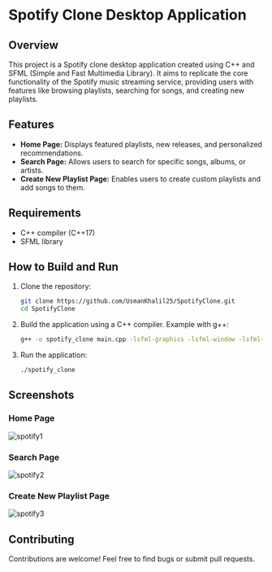 # Spotify Clone Desktop Application

## Overview
This project is a Spotify clone desktop application created using C++ and SFML (Simple and Fast Multimedia Library). It aims to replicate the core functionality of the Spotify music streaming service, providing users with features like browsing playlists, searching for songs, and creating new playlists.

## Features
- **Home Page:** Displays featured playlists, new releases, and personalized recommendations.
- **Search Page:** Allows users to search for specific songs, albums, or artists.
- **Create New Playlist Page:** Enables users to create custom playlists and add songs to them.

## Requirements
- C++ compiler (C++17)
- SFML library

## How to Build and Run
1. Clone the repository:
   ```bash
   git clone https://github.com/UsmanKhalil25/SpotifyClone.git
   cd SpotifyClone
   ```

2. Build the application using a C++ compiler. Example with g++:
   ```bash
   g++ -o spotify_clone main.cpp -lsfml-graphics -lsfml-window -lsfml-system
   ```

3. Run the application:
   ```bash
   ./spotify_clone
   ```

## Screenshots

### Home Page

![spotify1](https://github.com/UsmanKhalil25/SpotifyClone/assets/142806683/0a8461d8-f8fb-41d0-b128-039a81619934)

### Search Page
![spotify2](https://github.com/UsmanKhalil25/SpotifyClone/assets/142806683/208c5b2a-ba44-45c6-a79e-909e810a5998)


### Create New Playlist Page
![spotify3](https://github.com/UsmanKhalil25/SpotifyClone/assets/142806683/17b6c1cd-bac4-43dc-b736-741050166dcc)


## Contributing
Contributions are welcome! Feel free to find bugs or submit pull requests.
